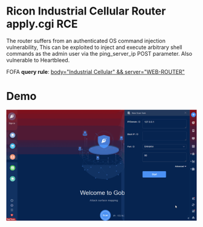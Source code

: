 # Ricon Industrial Cellular Router apply.cgi RCE

The router suffers from an authenticated OS command injection vulnerability, This can be exploited to inject and execute arbitrary shell commands as the admin user via the ping_server_ip POST parameter. Also vulnerable to Heartbleed.

FOFA **query rule**: [body="Industrial Cellular" && server="WEB-ROUTER"](https://fofa.so/result?qbase64=Ym9keT0iSW5kdXN0cmlhbCBDZWxsdWxhciIgJiYgc2VydmVyPSJXRUItUk9VVEVSIg%3D%3D)

# Demo

![Ricon_Industrial_Cellular_Router_apply_cgi_RCE](Ricon_Industrial_Cellular_Router_apply_cgi_RCE.gif)
